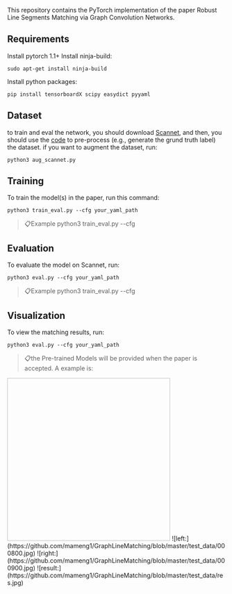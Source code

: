 This repository contains the PyTorch implementation of the paper Robust Line Segments Matching via Graph
Convolution Networks.

## Requirements
Install pytorch 1.1+
Install ninja-build: 
```setup 
sudo apt-get install ninja-build
```
Install python packages: 
```setup 
pip install tensorboardX scipy easydict pyyaml
```
## Dataset
to train and eval the  network, you should download [Scannet](), and then, you should use the [code]() to pre-process (e.g., generate the grund truth label) the dataset. if you want to augment the dataset, run:


```aug
python3 aug_scannet.py
```

## Training

To train the model(s) in the paper, run this command:

```train
python3 train_eval.py --cfg your_yaml_path
```
> 📋Example python3 train_eval.py --cfg

## Evaluation

To evaluate the model on Scannet, run:

```eval
python3 eval.py --cfg your_yaml_path
```
> 📋Example python3 train_eval.py --cfg

## Visualization
To view the matching results, run:

```vis
python3 eval.py --cfg your_yaml_path
```
> 📋the Pre-trained Models will be provided when the paper is accepted.
A example is:
<img scr="https://github.com/mameng1/GraphLineMatching/blob/master/test_data/000800.jpg" width="375" height="375">
![left:](https://github.com/mameng1/GraphLineMatching/blob/master/test_data/000800.jpg) ![right:](https://github.com/mameng1/GraphLineMatching/blob/master/test_data/000900.jpg) 
![result:](https://github.com/mameng1/GraphLineMatching/blob/master/test_data/res.jpg)

